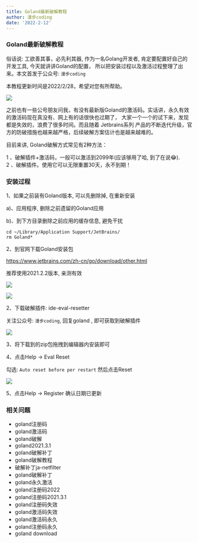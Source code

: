 ```yaml
---
title: Goland最新破解教程
author: 漫步coding
date: '2022-2-12'
---
```


### Goland最新破解教程

俗话说: 工欲善其事，必先利其器, 作为一名Golang开发者, 肯定要配置好自己的开发工具, 今天就讲讲Goland的配置， 所以把安装过程以及激活过程整理了出来。本文首发于公众号: `漫步coding`

本教程更新时间是2022/2/28，希望对您有所帮助。



![](https://images.xiaozhuanlan.com/uploads/photo/2022/db20c76d-ef1e-45cd-850f-5a47b6595b68.png)

之前也有一些公号朋友问我，有没有最新版Goland的激活码。实话讲，永久有效的激活码现在真没有、网上有的话很快也过期了， 大家一个一个的试下来，发现都是失效的，浪费了很多时间。而且随着 Jetbrains系列 产品的不断迭代升级，官方的防破措施也越来越严格，后续破解方案估计也是越来越难的。

目前来讲, Goland破解方式常见有2种方法：

1 、破解插件+激活码，一般可以激活到2099年(应该够用了哈, 到了在说😂).  
2 、破解插件。使用它可以无限重置30天，永不到期！

### 安装过程

1、如果之前装有Goland版本, 可以先删除掉, 在重新安装

a)、应用程序, 删除之前遗留的Goland应用

b)、到下方目录删除之前应用的缓存信息, 避免干扰

```
cd ~/Library/Application Support/JetBrains/
rm Goland*
```


2、到官网下载Goland安装包

https://www.jetbrains.com/zh-cn/go/download/other.html

推荐使用2021.2.2版本, 亲测有效

![](https://images.xiaozhuanlan.com/uploads/photo/2022/884438b6-841a-4e23-b6b2-7035a0499ae8.png)

![](https://images.xiaozhuanlan.com/uploads/photo/2022/0239f3a9-f5c0-4cc3-9040-aeaa2909c4da.png)


2、下载破解插件: ide-eval-resetter

关注公众号: `漫步coding`, 回复goland , 即可获取到破解插件

![](https://images.xiaozhuanlan.com/uploads/photo/2022/5cb0c91e-fd83-4a04-8df6-65fb602b3834.png)

3、将下载到的zip包拖拽到编辑器内安装即可

4、点击Help -> Eval Reset

勾选: `Auto reset before per restart` 然后点击Reset


![](https://images.xiaozhuanlan.com/uploads/photo/2022/0894e9e2-4d60-4990-9d4c-f2a7dfa186dd.png)

5、点击Help -> Register 确认日期已更新



### 相关问题

- goland注册码
- goland激活码
- goland破解
- goland2021.3.1
- goland破解补丁
- goland破解教程
- 破解补丁ja-netfilter
- goland破解补丁
- goland永久激活
- goland注册码2022
- goland注册码2021.3.1
- goland注册码失效
- goland激活码失效
- goland激活码永久
- goland注册码永久
- goland download
